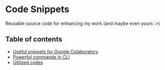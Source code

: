 # Code Snippets
Reusable source code for enhancing my work (and maybe even yours :>)

## Table of contents
- [Useful snippets for Google Colaboratory](colab/)
- [Powerful commands in CLI](cmd/)
- [Utilized codes](utilized/)
